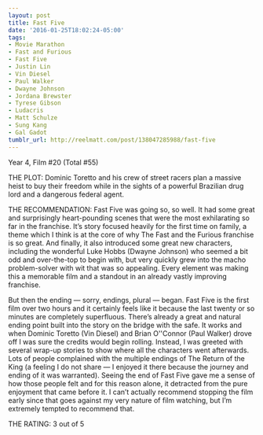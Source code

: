 ```yaml
---
layout: post
title: Fast Five
date: '2016-01-25T18:02:24-05:00'
tags:
- Movie Marathon
- Fast and Furious
- Fast Five
- Justin Lin
- Vin Diesel
- Paul Walker
- Dwayne Johnson
- Jordana Brewster
- Tyrese Gibson
- Ludacris
- Matt Schulze
- Sung Kang
- Gal Gadot
tumblr_url: http://reelmatt.com/post/138047285988/fast-five
---
```

Year 4, Film #20 (Total #55)

THE PLOT: Dominic Toretto and his crew of street racers plan a massive heist to buy their freedom while in the sights of a powerful Brazilian drug lord and a dangerous federal agent.

THE RECOMMENDATION: Fast Five was going so, so well. It had some great and surprisingly heart-pounding scenes that were the most exhilarating so far in the franchise. It’s story focused heavily for the first time on family, a theme which I think is at the core of why The Fast and the Furious franchise is so great. And finally, it also introduced some great new characters, including the wonderful Luke Hobbs (Dwayne Johnson) who seemed a bit odd and over-the-top to begin with, but very quickly grew into the macho problem-solver with wit that was so appealing. Every element was making this a memorable film and a standout in an already vastly improving franchise.

But then the ending — sorry, endings, plural — began. Fast Five is the first film over two hours and it certainly feels like it because the last twenty or so minutes are completely superfluous. There’s already a great and natural ending point built into the story on the bridge with the safe. It works and when Dominic Toretto (Vin Diesel) and Brian O''Connor (Paul Walker) drove off I was sure the credits would begin rolling. Instead, I was greeted with several wrap-up stories to show where all the characters went afterwards. Lots of people complained with the multiple endings of The Return of the King (a feeling I do not share — I enjoyed it there because the journey and ending of it was warranted). Seeing the end of Fast Five gave me a sense of how those people felt and for this reason alone, it detracted from the pure enjoyment that came before it. I can’t actually recommend stopping the film early since that goes against my very nature of film watching, but I’m extremely tempted to recommend that.

THE RATING: 3 out of 5

